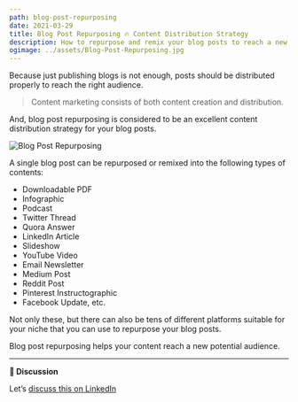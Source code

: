 ```yaml
---
path: blog-post-repurposing
date: 2021-03-29
title: Blog Post Repurposing 🔥 Content Distribution Strategy
description: How to repurpose and remix your blog posts to reach a new audience.
ogimage: ../assets/Blog-Post-Repurposing.jpg
---
```


Because just publishing blogs is not enough, posts should be distributed properly to reach the right audience.

> Content marketing consists of both content creation and distribution.

And, blog post repurposing is considered to be an excellent content distribution strategy for your blog posts.

![Blog Post Repurposing](../assets/Blog-Post-Repurposing.jpg)

A single blog post can be repurposed or remixed into the following types of contents:

- Downloadable PDF
- Infographic
- Podcast
- Twitter Thread
- Quora Answer
- LinkedIn Article
- Slideshow
- YouTube Video
- Email Newsletter
- Medium Post
- Reddit Post
- Pinterest Instructographic
- Facebook Update, etc.

Not only these, but there can also be tens of different platforms suitable for your niche that you can use to repurpose your blog posts.

Blog post repurposing helps your content reach a new potential audience.

---

**💬 Discussion**

Let’s [discuss this on LinkedIn](#)